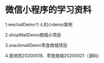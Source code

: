 # 微信小程序的学习资料

1.wechatDemo个人的小demo案例

2.shopMallDemo商城小项目

3.snackmallDemo零食商城项目

4.爱拼团20200519、零食商城20200521（源码）




